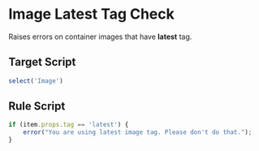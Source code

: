 # Image Latest Tag Check
Raises errors on container images that have **latest** tag.

## Target Script
```js
select('Image')
```

## Rule Script
```js
if (item.props.tag == 'latest') {
    error("You are using latest image tag. Please don't do that.");
}
```